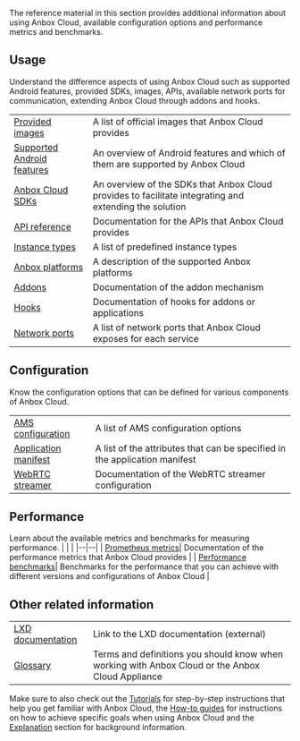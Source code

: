 The reference material in this section provides additional information about using Anbox Cloud, available configuration options and performance metrics and benchmarks.

## Usage

Understand the difference aspects of using Anbox Cloud such as supported Android features, provided SDKs, images, APIs, available network ports for communication, extending Anbox Cloud through addons and hooks.

|  |  |
|--|--|
| [Provided images](https://discourse.ubuntu.com/t/provided-images/24185)| A list of official images that Anbox Cloud provides |
| [Supported Android features](https://discourse.ubuntu.com/t/supported-android-features/28825) | An overview of Android features and which of them are supported by Anbox Cloud |
| [Anbox Cloud SDKs](https://discourse.ubuntu.com/t/anbox-cloud-sdks/17844)| An overview of the SDKs that Anbox Cloud provides to facilitate integrating and extending the solution |
| [API reference](https://discourse.ubuntu.com/t/api-reference/24339) | Documentation for the APIs that Anbox Cloud provides |
| [Instance types](https://discourse.ubuntu.com/t/instance-types-reference/17764)| A list of predefined instance types |
| [Anbox platforms](https://discourse.ubuntu.com/t/anbox-platforms/18733)| A description of the supported Anbox platforms |
| [Addons](https://discourse.ubuntu.com/t/addons/25293)| Documentation of the addon mechanism |
| [Hooks](https://discourse.ubuntu.com/t/hooks/28555)| Documentation of hooks for addons or applications |
| [Network ports](https://discourse.ubuntu.com/t/network-ports/33650)| A list of network ports that Anbox Cloud exposes for each service |

## Configuration
Know the configuration options that can be defined for various components of Anbox Cloud.

|  |  |
|--|--|
| [AMS configuration](https://discourse.ubuntu.com/t/ams-configuration/20872)| A list of AMS configuration options |
| [Application manifest](https://discourse.ubuntu.com/t/application-manifest/24197)| A list of the attributes that can be specified in the application manifest |
| [WebRTC streamer](https://discourse.ubuntu.com/t/webrtc-streamer/30195)| Documentation of the WebRTC streamer configuration |

## Performance
Learn about the available metrics and benchmarks for measuring performance.
|  |  |
|--|--|
| [Prometheus metrics](https://discourse.ubuntu.com/t/prometheus-metrics/19521)| Documentation of the performance metrics that Anbox Cloud provides |
| [Performance benchmarks](https://discourse.ubuntu.com/t/performance-benchmarks/24709)| Benchmarks for the performance that you can achieve with different versions and configurations of Anbox Cloud |

## Other related information
|  |  |
|--|--|
| [LXD documentation](https://linuxcontainers.org/lxd/docs/latest/) | Link to the LXD documentation (external) |
| [Glossary](https://discourse.ubuntu.com/t/glossary/26204)| Terms and definitions you should know when working with Anbox Cloud or the Anbox Cloud Appliance |

Make sure to also check out the [Tutorials](https://discourse.ubuntu.com/t/tutorials/28826) for step-by-step instructions that help you get familiar with Anbox Cloud, the [How-to guides](https://discourse.ubuntu.com/t/how-to-guides/28827) for instructions on how to achieve specific goals when using Anbox Cloud and the [Explanation](https://discourse.ubuntu.com/t/explanation/28829) section for background information.
